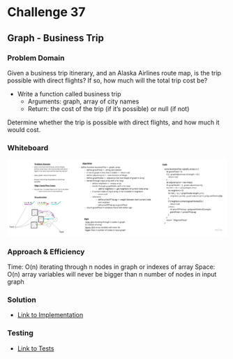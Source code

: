 # Challenge 37

## Graph - Business Trip

### Problem Domain

Given a business trip itinerary, and an Alaska Airlines route map, is the trip possible with direct flights? If so, how much will the total trip cost be?

- Write a function called business trip
  - Arguments: graph, array of city names
  - Return: the cost of the trip (if it’s possible) or null (if not)

Determine whether the trip is possible with direct flights, and how much it would cost.

### Whiteboard

![image](../../img/graph-business-trip.jpg)

### Approach & Efficiency

Time: O(n) iterating through n nodes in graph or indexes of array
Space: O(n) array variables will never be bigger than n number of nodes in input graph

### Solution

- [Link to Implementation](../../implementations/graphs/Graph.js)

### Testing

- [Link to Tests](../../__tests__/Graph.test.js)
